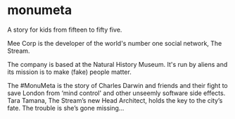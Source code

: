 # monumeta
A story for kids from fifteen to fifty five.

Mee Corp is the developer of the world's number one social network, The Stream.

The company is based at the Natural History Museum. It's run by aliens and its mission is to make (fake) people matter.

The #MonuMeta is the story of Charles Darwin and friends and their fight to save London from ‘mind control' and other unseemly software side effects. Tara Tamana, The Stream’s new Head Architect, holds the key to the city’s fate.  The trouble is she’s gone missing…

